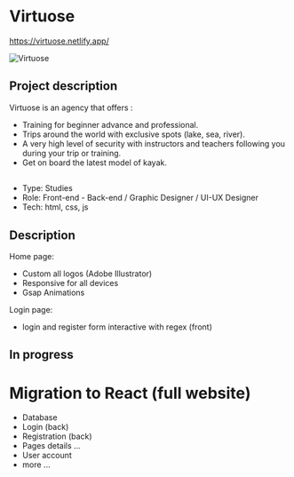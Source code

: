 # Virtuose
https://virtuose.netlify.app/

![Virtuose](https://user-images.githubusercontent.com/79086040/210016403-9cf78ac0-e8e4-4fb5-8dd5-ecf4c49ee48e.png)

## Project description
Virtuose is an agency that offers :

- Training for beginner advance and professional. 
- Trips around the world with exclusive spots (lake, sea, river).
- A very high level of security with instructors and teachers following you during your trip or training.
- Get on board the latest model of kayak.

## 
- Type: Studies
- Role: Front-end - Back-end / Graphic Designer / UI-UX Designer
- Tech: html, css, js

## Description
Home page:

- Custom all logos (Adobe Illustrator)
- Responsive for all devices
- Gsap Animations

Login page:
- login and register form interactive with regex (front)

## In progress
# Migration to React (full website)

- Database
- Login (back)
- Registration (back)
- Pages details ...
- User account
- more ...



